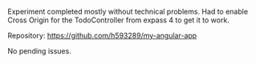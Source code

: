 Experiment completed mostly without technical problems. Had to enable Cross Origin for the TodoController from expass 4 to get it to work.

Repository: https://github.com/h593289/my-angular-app

No pending issues.

